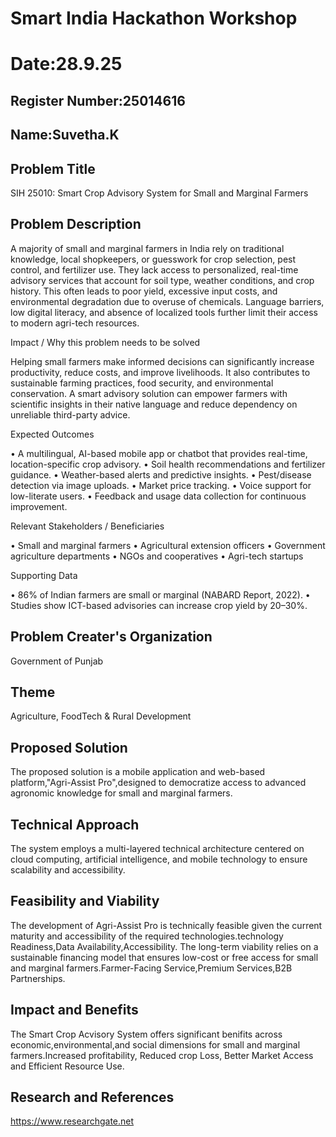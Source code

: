# Smart India Hackathon Workshop
# Date:28.9.25
## Register Number:25014616
## Name:Suvetha.K
## Problem Title
SIH 25010: Smart Crop Advisory System for Small and Marginal Farmers
## Problem Description
A majority of small and marginal farmers in India rely on traditional knowledge, local shopkeepers, or guesswork for crop selection, pest control, and fertilizer use. They lack access to personalized, real-time advisory services that account for soil type, weather conditions, and crop history. This often leads to poor yield, excessive input costs, and environmental degradation due to overuse of chemicals. Language barriers, low digital literacy, and absence of localized tools further limit their access to modern agri-tech resources.

Impact / Why this problem needs to be solved

Helping small farmers make informed decisions can significantly increase productivity, reduce costs, and improve livelihoods. It also contributes to sustainable farming practices, food security, and environmental conservation. A smart advisory solution can empower farmers with scientific insights in their native language and reduce dependency on unreliable third-party advice.

Expected Outcomes

• A multilingual, AI-based mobile app or chatbot that provides real-time, location-specific crop advisory.
• Soil health recommendations and fertilizer guidance.
• Weather-based alerts and predictive insights.
• Pest/disease detection via image uploads.
• Market price tracking.
• Voice support for low-literate users.
• Feedback and usage data collection for continuous improvement.

Relevant Stakeholders / Beneficiaries

• Small and marginal farmers
• Agricultural extension officers
• Government agriculture departments
• NGOs and cooperatives
• Agri-tech startups

Supporting Data

• 86% of Indian farmers are small or marginal (NABARD Report, 2022).
• Studies show ICT-based advisories can increase crop yield by 20–30%.

## Problem Creater's Organization
Government of Punjab

## Theme
Agriculture, FoodTech & Rural Development

## Proposed Solution
The proposed solution is a mobile application and web-based platform,"Agri-Assist Pro",designed to
democratize access to advanced agronomic knowledge for small and marginal farmers.

## Technical Approach
The system employs a multi-layered technical architecture centered on cloud computing,
artificial intelligence, and mobile technology to ensure scalability and accessibility.

## Feasibility and Viability
The development of Agri-Assist Pro is technically feasible given the current maturity and 
accessibility of the required technologies.technology Readiness,Data Availability,Accessibility.
The long-term viability relies on a sustainable financing model that ensures low-cost or free access for
small and marginal farmers.Farmer-Facing Service,Premium Services,B2B Partnerships.

## Impact and Benefits
The Smart Crop Acvisory System offers significant benifits across economic,environmental,and 
social dimensions for small and marginal farmers.Increased profitability, Reduced crop Loss,
Better Market Access and Efficient Resource Use.

## Research and References
https://www.researchgate.net

